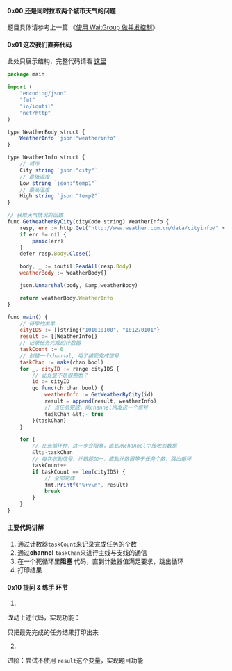 #### 0x00 还是同时拉取两个城市天气的问题

> 
题目具体请参考上一篇 《[使用 WaitGroup 做并发控制](http://www.lanhao.name/article/319)》

#### 0x01 这次我们直奔代码

> 
此处只展示结构，完整代码请看 [这里](https://github.com/captainblue2013/pieces-of-code)

```javascript
package main

import (
	"encoding/json"
	"fmt"
	"io/ioutil"
	"net/http"
)

type WeatherBody struct {
	WeatherInfo `json:"weatherinfo"`
}

type WeatherInfo struct {
	// 城市
	City string `json:"city"`
	// 最低温度
	Low string `json:"temp1"`
	// 最高温度
	High string `json:"temp2"`
}

// 获取天气情况的函数
func GetWeatherByCity(cityCode string) WeatherInfo {
	resp, err := http.Get("http://www.weather.com.cn/data/cityinfo/" + cityCode + ".html")
	if err != nil {
		panic(err)
	}
	defer resp.Body.Close()

	body, _ := ioutil.ReadAll(resp.Body)
	weatherBody := WeatherBody{}

	json.Unmarshal(body, &amp;weatherBody)

	return weatherBody.WeatherInfo
}

func main() {
	// 待宰的羔羊
	cityIDS := []string{"101010100", "101270101"}
	result := []WeatherInfo{}
	// 记录任务完成的计数器
	taskCount := 0
	// 创建一个channal, 用了接受完成信号
	taskChan := make(chan bool)
	for _, cityID := range cityIDS {
		// 此处是不是很熟悉？
		id := cityID
		go func(ch chan bool) {
			weatherInfo := GetWeatherByCity(id)
			result = append(result, weatherInfo)
			// 当任务完成，向channel内发送一个信号
			taskChan &lt;- true
		}(taskChan)
	}

	for {
		// 在死循环种，这一步会阻塞，直到从channel中接收到数据
		&lt;-taskChan
		// 每次收到信号，计数器加一，直到计数器等于任务个数，跳出循环
		taskCount++
		if taskCount == len(cityIDS) {
			// 全部完成
			fmt.Printf("%+v\n", result)
			break
		}
	}
}
```
#### 主要代码讲解
1. 通过计数器`taskCount`来记录完成任务的个数
2. 通过**channel** `taskChan`来进行主线与支线的通信
3. 在一个死循环里**阻塞** 代码，直到计数器值满足要求，跳出循环
4. 打印结果

#### 0x10 提问 &amp; 练手 环节
1. 
改动上述代码，实现功能：

> 
只把最先完成的任务结果打印出来

2. 
进阶：尝试不使用 `result`这个变量，实现题目功能

